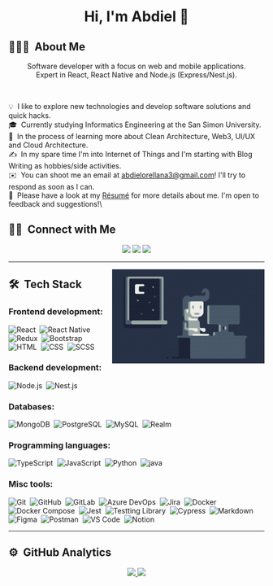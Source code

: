 <h1 align="center">Hi, I'm Abdiel 👋 </h1>

## 👨🏻‍💻 &nbsp;About Me

<p align="center">
Software developer with a focus on web and mobile applications.</br>
Expert in React, React Native and Node.js (Express/Nest.js).</br>
</p>

</br>

💡 &nbsp;I like to explore new technologies and develop software solutions and quick hacks.\
🎓 &nbsp;Currently studying Informatics Engineering at the San Simon University.\
🌱 &nbsp;In the process of learning more about Clean Architecture, Web3, UI/UX and Cloud Architecture.\
✍️ &nbsp;In my spare time I'm into Internet of Things and I'm starting with Blog Writing as hobbies/side activities.\
✉️ &nbsp;You can shoot me an email at abdielorellana3@gmail.com! I'll try to respond as soon as I can.\
📄 &nbsp;Please have a look at my [Résumé](https://github.com/Abdiel49/Abdiel49/blob/develop/files/AbdielOrellana-cv-drv.pdf) for more details about me. I'm open to feedback and suggestions!\

## 🤝🏻 &nbsp;Connect with Me

<p align="center">
  <a href="https://www.linkedin.com/in/abdiel-orellana"><img src="https://img.shields.io/badge/-Abdiel%20Orellana-0077B5?style=flat&logo=Linkedin&logoColor=white"/></a>
  <a href="mailto:abdielorellana3@gmail.com"><img src="https://img.shields.io/badge/-abdielorellana3@gmail.com-D14836?style=flat&logo=Gmail&logoColor=white"/></a>
  <a href="https://x.com/orellana_abdiel"><img src="https://img.shields.io/badge/-@orellana__abdiel-1a1a1a?style=flat&logo=x&logoColor=white"/></a>
</p>

----

<img alt="Night Coding" src="https://raw.githubusercontent.com/AVS1508/AVS1508/master/assets/Night-Coding.gif" align="right"/>

## 🛠 &nbsp;Tech Stack

### Frontend development:
![React](https://img.shields.io/badge/-React-05122A?style=flat&logo=react)&nbsp;
![React Native](https://img.shields.io/badge/-React_Native-05122A?style=flat&logo=react)&nbsp;
![Redux](https://img.shields.io/badge/-Redux-05122A?style=flat&logo=redux)&nbsp;
![Bootstrap](https://img.shields.io/badge/-Bootstrap-05122A?style=flat&logo=bootstrap&logoColor=563D7C)&nbsp;
![HTML](https://img.shields.io/badge/-HTML-05122A?style=flat&logo=HTML5)&nbsp;
![CSS](https://img.shields.io/badge/-CSS-05122A?style=flat&logo=CSS3&logoColor=1572B6)&nbsp;
![SCSS](https://img.shields.io/badge/-SCSS-05122A?style=flat&logo=sass)&nbsp;

### Backend development:
![Node.js](https://img.shields.io/badge/-Node.js-05122A?style=flat&logo=node.js)&nbsp;
![Nest.js](https://img.shields.io/badge/-Nest.js-05122A?style=flat&logo=nestJS)&nbsp;

### Databases:
![MongoDB](https://img.shields.io/badge/-MongoDB-000?&logo=MongoDB)&nbsp;
![PostgreSQL](https://img.shields.io/badge/-PostgreSQL-000?&logo=PostgreSQL)&nbsp;
![MySQL](https://img.shields.io/badge/-MySQL-000?&logo=MySQL)&nbsp;
![Realm](https://img.shields.io/badge/-RealmDB-000?&logo=MongoDB)&nbsp;

### Programming languages:
![TypeScript](https://img.shields.io/badge/-TypeScript-05122A?style=flat&logo=typescript)&nbsp;
![JavaScript](https://img.shields.io/badge/-JavaScript-05122A?style=flat&logo=javascript)&nbsp;
![Python](https://img.shields.io/badge/-Python-05122A?style=flat&logo=python)&nbsp;
![java](https://img.shields.io/badge/-Java-05122A?style=flat&logo=openjdk)&nbsp;

### Misc tools:
![Git](https://img.shields.io/badge/-Git-000?&logo=Git)&nbsp;
![GitHub](https://img.shields.io/badge/-GitHub-000?&logo=GitHub)&nbsp;
![GitLab](https://img.shields.io/badge/-GitLab-000?&logo=GitLab)&nbsp;
![Azure DevOps](https://img.shields.io/badge/-Azure%20DevOps-05122A?style=flat&logo=azuredevops)&nbsp;
![Jira](https://img.shields.io/badge/-Jira-000?&logo=Jira)&nbsp;
![Docker](https://img.shields.io/badge/-Docker-000?&logo=Docker)&nbsp;
![Docker Compose](https://img.shields.io/badge/-Docker_Compose-000?&logo=Docker)&nbsp;
![Jest](https://img.shields.io/badge/-Jest-000?&logo=Jest)&nbsp;
![Testting Library](https://img.shields.io/badge/-Testting_Library-05122A?style=flat&logo=testinglibrary)&nbsp;
![Cypress](https://img.shields.io/badge/-Cypress-000?&logo=Cypress)&nbsp;
![Markdown](https://img.shields.io/badge/-Markdown-05122A?style=flat&logo=markdown)&nbsp;
![Figma](https://img.shields.io/badge/-Figma-05122A?style=flat&logo=figma)&nbsp;
![Postman](https://img.shields.io/badge/-Postman-000?&logo=Postman)&nbsp;
![VS Code](https://img.shields.io/badge/-VS%20Code-000?&logo=Visual-Studio-Code)&nbsp;
![Notion](https://img.shields.io/badge/-Notion-05122A?style=flat&logo=notion)&nbsp;
 

----
## ⚙️ &nbsp;GitHub Analytics

<p align="center">
  <a href="https://github.com/AVS1508">
    <img height="180em" src="https://github-readme-stats-eight-theta.vercel.app/api?username=Abdiel49&show_icons=true&theme=algolia&include_all_commits=true&count_private=true"/>
    <img height="180em" src="https://github-readme-stats-eight-theta.vercel.app/api/top-langs/?username=Abdiel49&layout=compact&langs_count=8&theme=algolia"/>
  </a>
</p>

